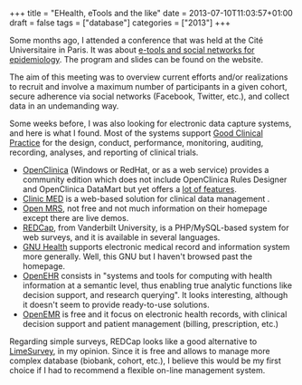 +++
title = "EHealth, eTools and the like"
date = 2013-07-10T11:03:57+01:00
draft = false
tags = ["database"]
categories = ["2013"]
+++

Some months ago, I attended a conference that was held at the Cité Universitaire in Paris. It was about [e-tools and social networks for epidemiology](http://www.e4n.fr). The program and slides can be found on the website.

The aim of this meeting was to overview current efforts and/or realizations to recruit and involve a maximum number of participants in a given cohort, secure adherence via social networks (Facebook, Twitter, etc.), and collect data in an undemanding way.

Some weeks before, I was also looking for electronic data capture systems, and here is what I found. Most of the systems support [Good Clinical Practice](http://ichgcp.net) for the design, conduct, performance, monitoring, auditing, recording, analyses, and reporting of clinical trials.

- [OpenClinica](https://community.openclinica.com) (Windows or RedHat, or as a web service) provides a community edition which does not include OpenClinica Rules Designer and OpenClinica DataMart but yet offers a [lot of features](https://www.openclinica.com/product-features).
- [Clinic MED](http://sourceforge.net/projects/clinicmed/) is a web-based solution for clinical data management .
- [Open MRS](http://openmrs.org/), not free and not much information on their homepage except there are live demos.
- [REDCap](http://www.project-redcap.org/), from Vanderbilt University, is a PHP/MySQL-based system for web surveys, and it is available in several languages.
- [GNU Health](http://health.gnu.org/) supports electronic medical record and information system more generally. Well, this GNU but I haven't browsed past the homepage.
- [OpenEHR](http://www.openehr.org/) consists in "systems and tools for computing with health information at a semantic level, thus enabling true analytic functions like decision support, and research querying". It looks interesting, although it doesn't seem to provide ready-to-use solutions.
- [OpenEMR](http://www.open-emr.org/) is free and it focus on electronic health records, with clinical decision support and patient management (billing, prescription, etc.)


Regarding simple surveys, REDCap looks like a good alternative to [LimeSurvey](http://www.limesurvey.org/), in my opinion. Since it is free and allows to manage more complex database (biobank, cohort, etc.), I believe this would be my first choice if I had to recommend a flexible on-line management system.
